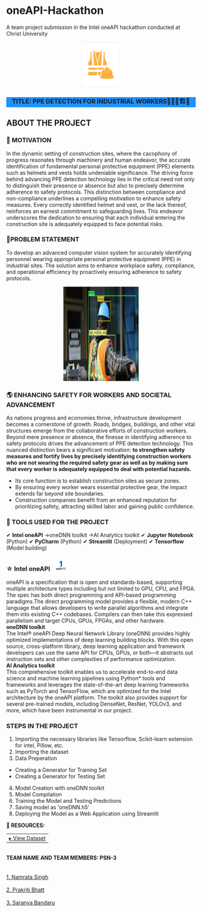 # oneAPI-Hackathon
A team project submission in the Intel oneAPI hackathon conducted at Christ University
<br />
<div align="center">
    <img src="logos.png" alt="Logo" width="100" height="120">
  </a>

  <h3 style="background-color:DodgerBlue;"align="center"><B></B>TITLE: PPE DETECTION FOR INDUSTRIAL WORKERS👷🏻🚧🏗🦺</h3>

  <p align="center">


<div align="left">

## ABOUT THE PROJECT
    
### 💪 MOTIVATION 
In the dynamic setting of construction sites, where the cacophony of progress resonates through machinery and human endeavor, the accurate identification of fundamental personal protective equipment (PPE) elements such as helmets and vests holds undeniable significance. The driving force behind advancing PPE detection technology lies in the critical need not only to distinguish their presence or absence but also to precisely determine adherence to safety protocols. This distinction between compliance and non-compliance underlines a compelling motivation to enhance safety measures. Every correctly identified helmet and vest, or the lack thereof, reinforces an earnest commitment to safeguarding lives. This endeavor underscores the dedication to ensuring that each individual entering the construction site is adequately equipped to face potential risks.

###  📌PROBLEM STATEMENT
To develop an advanced computer vision system for accurately identifying personnel wearing appropriate personal protective equipment (PPE) in industrial sites. The solution aims to enhance workplace safety, compliance, and operational efficiency by proactively ensuring adherence to safety protocols.


<div align="center">
  <img src="ppe.jpeg" type="jpeg" alt="png" width="200" height="250">
</div>

### 🌎 ENHANCING SAFETY FOR WORKERS AND SOCIETAL ADVANCEMENT 
As nations progress and economies thrive, infrastructure development becomes a cornerstone of growth. Roads, bridges, buildings, and other vital structures emerge from the collaborative efforts of construction workers. Beyond mere presence or absence, the finesse in identifying adherence to safety protocols drives the advancement of PPE detection technology. This nuanced distinction bears a significant motivation: **to strengthen safety measures and fortify lives by precisely identifying construction workers who are not wearing the required safety gear as well as by making sure that every worker is adequately equipped to deal with potential hazards.**


* Its core function is to establish construction sites as secure zones.
* By ensuring every worker wears essential protective gear, the impact extends far beyond site boundaries.
* Construction companies benefit from an enhanced reputation for prioritizing safety, attracting skilled labor and gaining public confidence.

### 🚧 TOOLS USED FOR THE PROJECT
✔ **Intel oneAPI**  →oneDNN toolkit  →AI Analytics toolkit
✔ **Jupyter Notebook**  (Python)
✔ **PyCharm** (Python)
✔ **Streamlit** (Deployment)
✔ **Tensorflow** (Model building)

### ☆ Intel oneAPI  <img src="oneapi1.png" alt="png" width="50" height="30" >

oneAPI is a specification that is open and standards-based, supporting multiple architecture types including but not limited to GPU, CPU, and FPGA. The spec has both direct programming and API-based programming paradigms.The direct programming model provides a flexible, modern C++ language that allows developers to write parallel algorithms and integrate them into existing C++ codebases. Compilers can then take this expressed parallelism and target CPUs, GPUs, FPGAs, and other hardware.
<br> **oneDNN toolkit** </br>
The Intel® oneAPI Deep Neural Network Library (oneDNN) provides highly optimized implementations of deep learning building blocks. With this open source, cross-platform library, deep learning application and framework developers can use the same API for CPUs, GPUs, or both—it abstracts out instruction sets and other complexities of performance optimization.
<br> **AI Analytics toolkit** </br>
This comprehensive toolkit enables us to accelerate end-to-end data science and machine learning pipelines using Python* tools and frameworks and leverages the state-of-the-art deep learning frameworks such as PyTorch and TensorFlow, which are optimized for the Intel architecture by the oneAPI platform. The toolkit also provides support for several pre-trained models, including DenseNet, ResNet, YOLOv3, and more, which have been instrumental in our project.
### STEPS IN THE PROJECT 

1) Importing the necessary libraries like Tensorflow, Scikit-learn extension for intel, Pillow, etc.
2) Importing the dataset
3) Data Preperation
  * Creating a Generator for Training Set
  * Creating a Generator for Testing Set
4) Model Creation with oneDNN toolkit
5) Model Compilation
6) Training the Model and Testing Predictions
7) Saving model as 'oneDNN.h5'
8) Deploying the Model as a Web Application using Streamlit



</div>



<div align="left">
<b>📄 RESOURCES: </b>

   <table>
   <tr>
    <td><a href="https://drive.google.com/drive/u/1/folders/1osUcKoXWagkkEdmbZxQeTxvzlK6afg9n"> ▸ View Dataset</a></td>
   </tr>
   </table>
        
<br> <b> TEAM NAME AND TEAM MEMBERS: PSN-3 </b> </br>
<br> 
<br> <a href="https://github.com/namratas798">1. Namrata Singh</a>   </br>
<br> <a href="https://github.com/Prakriti-Bhatt">2. Prakriti Bhatt</a>  </br>
<br> <a href="https://github.com/saranyabandaru91">3. Saranya Bandaru</a>  </br>

</div>
